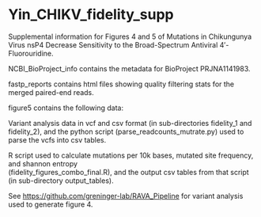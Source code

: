 # Yin_CHIKV_fidelity_supp
Supplemental information for Figures 4 and 5 of Mutations in Chikungunya Virus nsP4 Decrease Sensitivity  to the Broad-Spectrum Antiviral 4′-Fluorouridine.

NCBI_BioProject_info contains the metadata for BioProject PRJNA1141983.

fastp_reports contains html files showing quality filtering stats for the merged paired-end reads.

figure5 contains the following data:

  Variant analysis data in vcf and csv format (in sub-directories fidelity_1 and fidelity_2), and the python script    (parse_readcounts_mutrate.py) used to parse the vcfs into csv tables. 

  R script used to calculate mutations per 10k bases, mutated site frequency, and shannon entropy         
  (fidelity_figures_combo_final.R), and the output csv tables from that script (in sub-directory output_tables). 

See https://github.com/greninger-lab/RAVA_Pipeline for variant analysis used to generate figure 4.
